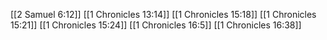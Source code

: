[[2 Samuel 6:12]]
[[1 Chronicles 13:14]]
[[1 Chronicles 15:18]]
[[1 Chronicles 15:21]]
[[1 Chronicles 15:24]]
[[1 Chronicles 16:5]]
[[1 Chronicles 16:38]]
